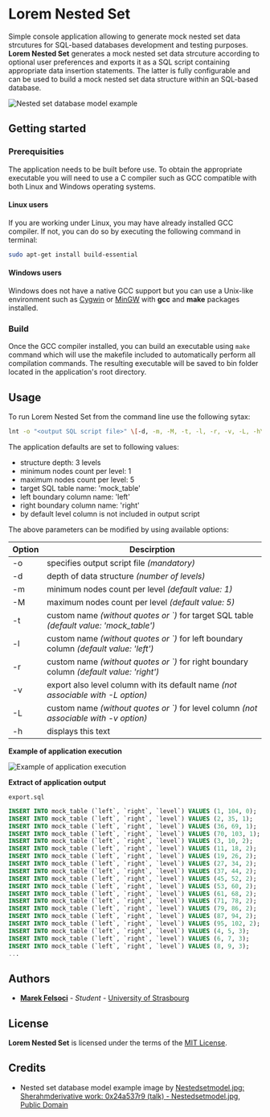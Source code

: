 # Lorem Nested Set

Simple console application allowing to generate mock nested set data strcutures for SQL-based databases development and testing purposes. **Lorem Nested Set** generates a mock nested set data strcuture according to optional user preferences and exports it as a SQL script containing appropriate data insertion statements. The latter is fully configurable and can be used to build a mock nested set data structure within an SQL-based database. 

![Nested set database model example](https://image.ibb.co/bU5mta/Nested_Set_Model_Ex.png)

## Getting started

### Prerequisities

The application needs to be built before use. To obtain the appropriate executable you will need to use a C compiler such as GCC compatible with both Linux and Windows operating systems.

#### Linux users

If you are working under Linux, you may have already installed GCC compiler. If not, you can do so by executing the following command in terminal:

```bash
sudo apt-get install build-essential
```

#### Windows users

Windows does not have a native GCC support but you can use a Unix-like environment such as [Cygwin](https://www.cygwin.com) or [MinGW](www.mingw.org) with **gcc** and **make** packages installed.

### Build

Once the GCC compiler installed, you can build an executable using ``make`` command which will use the makefile included to automatically perform all compilation commands. The resulting executable will be saved to bin folder located in the application's root directory.

## Usage

To run Lorem Nested Set from the command line use the following sytax:

```bash
lnt -o "<output SQL script file>" \[-d, -m, -M, -t, -l, -r, -v, -L, -h\]
```
	
The application defaults are set to following values:
* structure depth:					3 levels
* minimum nodes count per level:	1
* maximum nodes count per level:	5
* target SQL table name:			'mock_table'
* left boundary column name:		'left'
* right boundary column name:		'right'
* by default level column is not included in output script

The above parameters can be modified by using available options:

| Option | Descirption |
| ------ | ----------- |
| -o | specifies output script file *(mandatory)* |
| -d | depth of data structure *(number of levels)*
| -m | minimum nodes count per level *(default value: 1)* |
| -M | maximum nodes count per level *(default value: 5)* |
| -t | custom name *(without quotes or \`)* for target SQL table *(default value: 'mock_table')* |
| -l | custom name *(without quotes or \`)* for left boundary column *(default value: 'left')* |
| -r | custom name *(without quotes or \`)* for right boundary column *(default value: 'right')* |
| -v | export also level column with its default name *(not associable with -L option)* |
| -L | custom name *(without quotes or \`)* for level column *(not associable with -v option)* |
| -h | displays this text |

**Example of application execution**

![Example of application execution](https://preview.ibb.co/bFDbbv/LNSExUpd.png)

**Extract of application output**

``export.sql``

```sql
INSERT INTO mock_table (`left`, `right`, `level`) VALUES (1, 104, 0);
INSERT INTO mock_table (`left`, `right`, `level`) VALUES (2, 35, 1);
INSERT INTO mock_table (`left`, `right`, `level`) VALUES (36, 69, 1);
INSERT INTO mock_table (`left`, `right`, `level`) VALUES (70, 103, 1);
INSERT INTO mock_table (`left`, `right`, `level`) VALUES (3, 10, 2);
INSERT INTO mock_table (`left`, `right`, `level`) VALUES (11, 18, 2);
INSERT INTO mock_table (`left`, `right`, `level`) VALUES (19, 26, 2);
INSERT INTO mock_table (`left`, `right`, `level`) VALUES (27, 34, 2);
INSERT INTO mock_table (`left`, `right`, `level`) VALUES (37, 44, 2);
INSERT INTO mock_table (`left`, `right`, `level`) VALUES (45, 52, 2);
INSERT INTO mock_table (`left`, `right`, `level`) VALUES (53, 60, 2);
INSERT INTO mock_table (`left`, `right`, `level`) VALUES (61, 68, 2);
INSERT INTO mock_table (`left`, `right`, `level`) VALUES (71, 78, 2);
INSERT INTO mock_table (`left`, `right`, `level`) VALUES (79, 86, 2);
INSERT INTO mock_table (`left`, `right`, `level`) VALUES (87, 94, 2);
INSERT INTO mock_table (`left`, `right`, `level`) VALUES (95, 102, 2);
INSERT INTO mock_table (`left`, `right`, `level`) VALUES (4, 5, 3);
INSERT INTO mock_table (`left`, `right`, `level`) VALUES (6, 7, 3);
INSERT INTO mock_table (`left`, `right`, `level`) VALUES (8, 9, 3);
...
```

## Authors

* [**Marek Felsoci**](http://www.marekonline.eu) - *Student* - [University of Strasbourg](https://www.unistra.fr)

## License

**Lorem Nested Set** is licensed under the terms of the [MIT License](LICENSE).

## Credits

* Nested set database model example image by [Nestedsetmodel.jpg: Sherahmderivative work: 0x24a537r9 (talk) - Nestedsetmodel.jpg, Public Domain](https://commons.wikimedia.org/w/index.php?curid=10979293)
